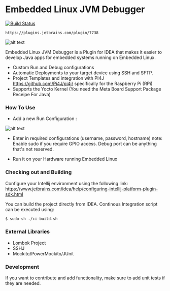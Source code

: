Embedded Linux JVM Debugger
=============================
[![Build Status](https://travis-ci.org/asebak/embeddedlinux-jvmdebugger-intellij.svg?branch=master)](https://travis-ci.org/asebak/embeddedlinux-jvmdebugger-intellij)

```
https://plugins.jetbrains.com/plugin/7738
```

![alt text][logo]

Embedded Linux JVM Debugger is a Plugin for IDEA that makes it easier to develop Java apps for embedded systems running on Embedded Linux.

  - Custom Run and Debug configurations
  - Automatic Deployments to your target device using SSH and SFTP.
  - Project Templates and integration with PI4J https://github.com/Pi4J/pi4j/ specifically for the Raspberry Pi (RPi)
  - Supports the Yocto Kernel (You need the Meta Board Support Package Receipe For Java)


### How To Use

- Add a new Run Configuration : 

![alt text][config]

- Enter in required configurations (username, password, hostname) note: Enable sudo if you require GPIO access. Debug port can be anything that's not reserved.

- Run it on your Hardware running Embedded Linux

### Checking out and Building

Configure your Intellij environment using the following link: https://www.jetbrains.com/idea/help/configuring-intellij-platform-plugin-sdk.html

You can build the project directly from IDEA.  Continous Integration script can be executed using:
```sh
$ sudo sh ./ci-build.sh
```

### External Libraries
* Lombok Project
* SSHJ
* Mockito/PowerMockito/JUnit

### Development

If you want to contribute and add functionality, make sure to add unit tests if they are needed.

[logo]: https://raw.githubusercontent.com/asebak/raspberrypi-intellij/master/sample1.png
"Sample Build Output"

[config]: https://raw.githubusercontent.com/asebak/raspberrypi-intellij/master/sample2.png
"Sample Run Configuration"
